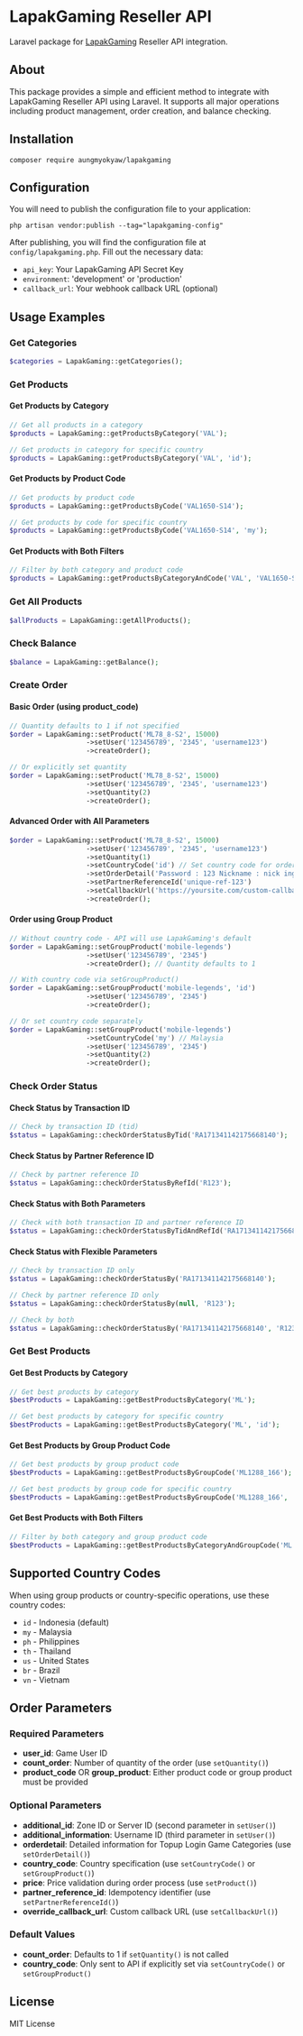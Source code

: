 # LapakGaming Reseller API

Laravel package for [LapakGaming](https://www.lapakgaming.com/) Reseller API integration.

## About

This package provides a simple and efficient method to integrate with LapakGaming Reseller API using Laravel. It supports all major operations including product management, order creation, and balance checking.

## Installation

```shell
composer require aungmyokyaw/lapakgaming
```

## Configuration

You will need to publish the configuration file to your application:

```shell
php artisan vendor:publish --tag="lapakgaming-config"
```

After publishing, you will find the configuration file at `config/lapakgaming.php`. Fill out the necessary data:

- `api_key`: Your LapakGaming API Secret Key
- `environment`: 'development' or 'production'
- `callback_url`: Your webhook callback URL (optional)

## Usage Examples

### Get Categories
```php
$categories = LapakGaming::getCategories();
```

### Get Products

#### Get Products by Category
```php
// Get all products in a category
$products = LapakGaming::getProductsByCategory('VAL');

// Get products in category for specific country
$products = LapakGaming::getProductsByCategory('VAL', 'id');
```

#### Get Products by Product Code
```php
// Get products by product code
$products = LapakGaming::getProductsByCode('VAL1650-S14');

// Get products by code for specific country
$products = LapakGaming::getProductsByCode('VAL1650-S14', 'my');
```

#### Get Products with Both Filters
```php
// Filter by both category and product code
$products = LapakGaming::getProductsByCategoryAndCode('VAL', 'VAL1650-S14', 'id');
```

### Get All Products
```php
$allProducts = LapakGaming::getAllProducts();
```

### Check Balance
```php
$balance = LapakGaming::getBalance();
```

### Create Order

#### Basic Order (using product_code)
```php
// Quantity defaults to 1 if not specified
$order = LapakGaming::setProduct('ML78_8-S2', 15000)
                   ->setUser('123456789', '2345', 'username123')
                   ->createOrder();

// Or explicitly set quantity
$order = LapakGaming::setProduct('ML78_8-S2', 15000)
                   ->setUser('123456789', '2345', 'username123')
                   ->setQuantity(2)
                   ->createOrder();
```

#### Advanced Order with All Parameters
```php
$order = LapakGaming::setProduct('ML78_8-S2', 15000)
                   ->setUser('123456789', '2345', 'username123')
                   ->setQuantity(1)
                   ->setCountryCode('id') // Set country code for order
                   ->setOrderDetail('Password : 123 Nickname : nick ingame Security code : 1234')
                   ->setPartnerReferenceId('unique-ref-123')
                   ->setCallbackUrl('https://yoursite.com/custom-callback')
                   ->createOrder();
```

#### Order using Group Product
```php
// Without country code - API will use LapakGaming's default
$order = LapakGaming::setGroupProduct('mobile-legends')
                   ->setUser('123456789', '2345')
                   ->createOrder(); // Quantity defaults to 1

// With country code via setGroupProduct()
$order = LapakGaming::setGroupProduct('mobile-legends', 'id')
                   ->setUser('123456789', '2345')
                   ->createOrder();

// Or set country code separately
$order = LapakGaming::setGroupProduct('mobile-legends')
                   ->setCountryCode('my') // Malaysia
                   ->setUser('123456789', '2345')
                   ->setQuantity(2)
                   ->createOrder();
```

### Check Order Status

#### Check Status by Transaction ID
```php
// Check by transaction ID (tid)
$status = LapakGaming::checkOrderStatusByTid('RA171341142175668140');
```

#### Check Status by Partner Reference ID
```php
// Check by partner reference ID
$status = LapakGaming::checkOrderStatusByRefId('R123');
```

#### Check Status with Both Parameters
```php
// Check with both transaction ID and partner reference ID
$status = LapakGaming::checkOrderStatusByTidAndRefId('RA171341142175668140', 'R123');
```

#### Check Status with Flexible Parameters
```php
// Check by transaction ID only
$status = LapakGaming::checkOrderStatusBy('RA171341142175668140');

// Check by partner reference ID only
$status = LapakGaming::checkOrderStatusBy(null, 'R123');

// Check by both
$status = LapakGaming::checkOrderStatusBy('RA171341142175668140', 'R123');
```

### Get Best Products

#### Get Best Products by Category
```php
// Get best products by category
$bestProducts = LapakGaming::getBestProductsByCategory('ML');

// Get best products by category for specific country
$bestProducts = LapakGaming::getBestProductsByCategory('ML', 'id');
```

#### Get Best Products by Group Product Code
```php
// Get best products by group product code
$bestProducts = LapakGaming::getBestProductsByGroupCode('ML1288_166');

// Get best products by group code for specific country
$bestProducts = LapakGaming::getBestProductsByGroupCode('ML1288_166', 'my');
```

#### Get Best Products with Both Filters
```php
// Filter by both category and group product code
$bestProducts = LapakGaming::getBestProductsByCategoryAndGroupCode('ML', 'ML1288_166', 'id');
```

## Supported Country Codes

When using group products or country-specific operations, use these country codes:

- `id` - Indonesia (default)
- `my` - Malaysia  
- `ph` - Philippines
- `th` - Thailand
- `us` - United States
- `br` - Brazil
- `vn` - Vietnam

## Order Parameters

### Required Parameters
- **user_id**: Game User ID
- **count_order**: Number of quantity of the order (use `setQuantity()`)
- **product_code** OR **group_product**: Either product code or group product must be provided

### Optional Parameters
- **additional_id**: Zone ID or Server ID (second parameter in `setUser()`)
- **additional_information**: Username ID (third parameter in `setUser()`)
- **orderdetail**: Detailed information for Topup Login Game Categories (use `setOrderDetail()`)
- **country_code**: Country specification (use `setCountryCode()` or `setGroupProduct()`)
- **price**: Price validation during order process (use `setProduct()`)
- **partner_reference_id**: Idempotency identifier (use `setPartnerReferenceId()`)
- **override_callback_url**: Custom callback URL (use `setCallbackUrl()`)

### Default Values
- **count_order**: Defaults to 1 if `setQuantity()` is not called
- **country_code**: Only sent to API if explicitly set via `setCountryCode()` or `setGroupProduct()`

## License

MIT License
